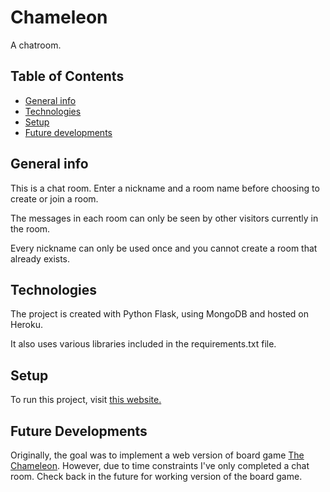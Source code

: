 # Chameleon
A chatroom.

## Table of Contents
* [General info](#general-info)
* [Technologies](#technologies)
* [Setup](#setup)
* [Future developments](#future-developments)

## General info
This is a chat room. Enter a nickname and a room name before choosing to create or join a room.

The messages in each room can only be seen by other visitors currently in the room.

Every nickname can only be used once and you cannot create a room that already exists.

## Technologies
The project is created with Python Flask, using MongoDB and hosted on Heroku.

It also uses various libraries included in the requirements.txt file.

## Setup
To run this project, visit [this website.](https://zan-chameleon.herokuapp.com)

## Future Developments
Originally, the goal was to implement a web version of board game [The Chameleon](https://bigpotato.com/gb/games/the-chameleon/). However, due to time constraints I've only completed a chat room. Check back in the future for working version of the board game.
